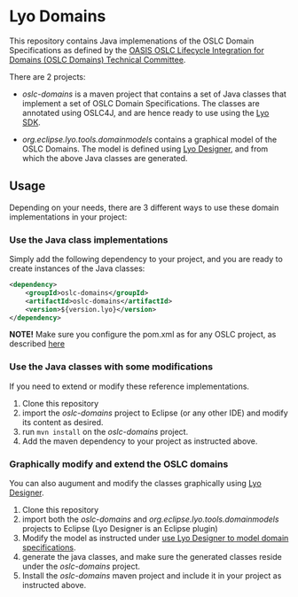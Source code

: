 # Lyo Domains

This repository contains Java implemenations of the OSLC Domain Specifications as defined by the [OASIS OSLC Lifecycle Integration for Domains (OSLC Domains) Technical Committee](https://www.oasis-open.org/committees/oslc-domains/charter.php).

There are 2 projects:

* *oslc-domains* is a maven project that contains a set of Java classes that implement a set of OSLC Domain Specifications. The classes are annotated using OSLC4J, and are hence ready to use using the [Lyo SDK](https://wiki.eclipse.org/Lyo).

* *org.eclipse.lyo.tools.domainmodels* contains a graphical model of the OSLC Domains. The model is defined using [Lyo Designer](https://wiki.eclipse.org/Lyo/Lyo_Designer), and from which the above Java classes are generated.

## Usage

Depending on your needs, there are 3 different ways to use these domain implementations in your project:

### Use the Java class implementations 

Simply add the following dependency to your project, and you are ready to create instances of the Java classes:
```xml
<dependency>
	<groupId>oslc-domains</groupId>
	<artifactId>oslc-domains</artifactId>
	<version>${version.lyo}</version>
</dependency>
```

**NOTE!** Make sure you configure the pom.xml as for any OSLC project, as described [here](https://oslc.github.io/developing-oslc-applications/eclipse_lyo/setup-an-oslc-provider-consumer-application.html#customize-project-pom-file)

### Use the Java classes with some modifications

If you need to extend or modify these reference implementations.

1. Clone this repository
1. import the *oslc-domains* project to Eclipse (or any other IDE) and modify its content as desired.
1. run `mvn install` on the *oslc-domains* project.
1. Add the maven dependency to your project as instructed above.

### Graphically modify and extend the OSLC domains

You can also augument and modify the classes graphically using [Lyo Designer](https://wiki.eclipse.org/Lyo/Lyo_Designer).

1. Clone this repository
1. import both the *oslc-domains* and *org.eclipse.lyo.tools.domainmodels* projects to Eclipse (Lyo Designer is an Eclipse plugin) 
1. Modify the model as instructed under [use Lyo Designer to model domain specifications](https://wiki.eclipse.org/Lyo/DomainSpecificationModelling).
1. generate the java classes, and make sure the generated classes reside under the *oslc-domains* project.
1. Install the *oslc-domains* maven project and include it in your project as instructed above.

